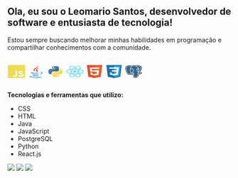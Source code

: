 ## Ola, eu sou o Leomario Santos, desenvolvedor de software e entusiasta de tecnologia!

Estou sempre buscando melhorar minhas habilidades em programação e compartilhar conhecimentos com a comunidade.

<div style="display: inline_block"><br>
  <img align="center" alt="Leomario-Js" height="30" width="40" src="https://raw.githubusercontent.com/devicons/devicon/master/icons/javascript/javascript-plain.svg">
  <img align="center" alt="Leomario-Java" height="30" width="40" src="https://raw.githubusercontent.com/devicons/devicon/master/icons/java/java-original.svg">
  <img align="center" alt="Leomario-Python" height="30" width="40" src="https://raw.githubusercontent.com/devicons/devicon/master/icons/python/python-original.svg">
  <img align="center" alt="Leomario-React" height="30" width="40" src="https://raw.githubusercontent.com/devicons/devicon/master/icons/react/react-original.svg">
  <img align="center" alt="Leomario-HTML" height="30" width="40" src="https://raw.githubusercontent.com/devicons/devicon/master/icons/html5/html5-original.svg">
  <img align="center" alt="Leomario-CSS" height="30" width="40" src="https://raw.githubusercontent.com/devicons/devicon/master/icons/css3/css3-original.svg">
  <img align="center" alt="Leomario-PostgreSQL" height="30" width="40" src="https://raw.githubusercontent.com/devicons/devicon/master/icons/postgresql/postgresql-original.svg">
</div>
  
##

**Tecnologias e ferramentas que utilizo:**
- CSS
- HTML
- Java
- JavaScript
- PostgreSQL
- Python
- React.js

<div> 
  <a href="https://github.com/Leomaario" target="_blank"><img src="https://img.shields.io/badge/GitHub-%23000000?style=for-the-badge&logo=github&logoColor=white" target="_blank"></a>
  <a href="https://www.linkedin.com/in/leomaario/" target="_blank"><img src="https://img.shields.io/badge/-LinkedIn-%230077B5?style=for-the-badge&logo=linkedin&logoColor=white" target="_blank"></a>
  <a href="mailto:leomariodev@outlook.com"><img src="https://img.shields.io/badge/-Gmail-%23333?style=for-the-badge&logo=gmail&logoColor=white" target="_blank"></a>
</div>
